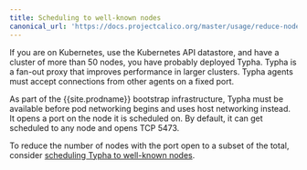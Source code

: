 ```yaml
---
title: Scheduling to well-known nodes
canonical_url: 'https://docs.projectcalico.org/master/usage/reduce-nodes'
---
```


If you are on Kubernetes, use the Kubernetes API datastore, and have a cluster of more
than 50 nodes, you have probably deployed Typha. Typha is a fan-out proxy that improves
performance in larger clusters. Typha agents must accept connections from other agents on
a fixed port.

As part of the {{site.prodname}} bootstrap infrastructure, Typha must be available before
pod networking begins and uses host networking instead. It opens a port on the node it is
scheduled on. By default, it can get scheduled to any node and opens TCP 5473.

To reduce the number of nodes with the port open to a subset of the
total, consider [scheduling Typha to well-known nodes](https://kubernetes.io/docs/concepts/configuration/assign-pod-node/).
